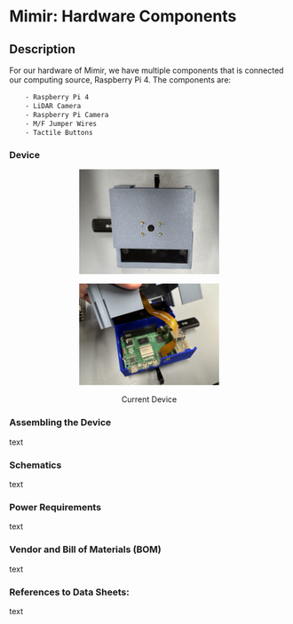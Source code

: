 # Mimir: Hardware Components

## Description
For our hardware of Mimir, we have multiple components that is connected our computing source, Raspberry Pi 4.  The components are: <br>
```
    - Raspberry Pi 4
    - LiDAR Camera 
    - Raspberry Pi Camera
    - M/F Jumper Wires 
    - Tactile Buttons
```

### Device
<p align="center">
<img src="./README-files/device.jpg" width="50%">
</p>

<p align="center">
<img src="./README-files/inner-device.jpg" width="50%">
</p>

<p align="center">
Current Device <br>
</p>


### Assembling the Device
text <br>


### Schematics
text <br>


### Power Requirements
text <br>


### Vendor and Bill of Materials (BOM)
text <br>


### References to Data Sheets:
text <br>